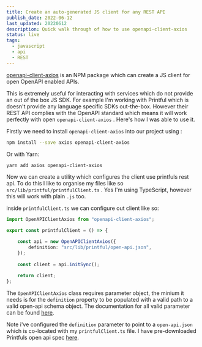 ```yaml
---
title: Create an auto-generated JS client for any REST API
publish_date: 2022-06-12
last_updated: 20220612
description: Quick walk through of how to use openapi-client-axios
status: live
tags:
  - javascript
  - api
  - REST
---
```



 [openapi-client-axios](https://github.com/anttiviljami/openapi-client-axios/blob/master/packages/openapi-client-axios/README.md) is an NPM package which can create a JS client for open OpenAPI enabled APIs. 

This is extremely useful for interacting with services which do not provide an out of the box JS SDK. For example I'm working with Printful which is  doesn't provide any language specific SDKs out-the-box. However their REST API complies with the OpenAPI standard which means it will work perfectly with open `openapi-client-axios` .  Here's how I was able to use it.


Firstly we need to install `openapi-client-axios`  into our project using :

```bash
npm install --save axios openapi-client-axios
```

Or with Yarn:

```bash
yarn add axios openapi-client-axios
```

Now we can create a utility which configures the client use printfuls rest api. To do this I like to organise my files like so `src/lib/printful/printfulClient.ts`  . Yes I'm using TypeScript, however this will work with plain `.js` too.

inside `printfulClient.ts` we can configure out client like so:

```ts
import OpenAPIClientAxios from "openapi-client-axios";

export const printfulClient = () => {

	const api = new OpenAPIClientAxios({
		definition: "src/lib/printful/open-api.json",
	});
	  
	const client = api.initSync();
	
	return client;
};

```

The `OpenAPIClientAxios` class requires parameter object, the minium it needs is for the `definition` property to be populated with a valid path to a valid open-api schema object. The  documentation for all valid parameter can be found [here](https://github.com/anttiviljami/openapi-client-axios/blob/master/DOCS.md#parameter-opts).

Note i've configured the `definition` parameter to point to a `open-api.json`  which is co-located with my `printfulClient.ts` file. I have pre-downloaded Printfuls open api spec [here](blob:https://developers.printful.com/102d71b9-2e81-41f7-adb5-1cb12b4533b9).


